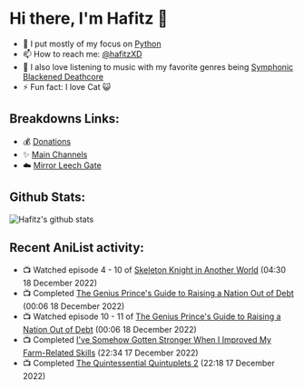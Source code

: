 # Hi there, I'm Hafitz 👋
- 🐍 I put mostly of my focus on [Python](https://python.org)
- 📫 How to reach me: [@hafitzXD](https://t.me/hafitzXD)
- 🎵 I also love listening to music with my favorite genres being [Symphonic Blackened Deathcore](https://youtu.be/qyYmS_iBcy4)
- ⚡ Fun fact: I love Cat 😺

## Breakdowns Links:
- 💰 [Donations](https://t.me/TheBreakdowns/2)
- ✨ [Main Channels](https://t.me/TheBreakdowns)
- ☁️ [Mirror Leech Gate](https://t.me/BreakdownsGate)

## Github Stats:
![Hafitz's github stats](https://github-readme-stats.vercel.app/api?username=breakdowns&show_icons=true&count_private=true&bg_color=00000000&text_color=777)

## Recent AniList activity:
<!-- ANILIST_ACTIVITY:start -->

-   📺 Watched episode 4 - 10 of [Skeleton Knight in Another World](https://anilist.co/anime/132474) (04:30 18 December 2022)
-   📺 Completed [The Genius Prince's Guide to Raising a Nation Out of Debt](https://anilist.co/anime/129190) (00:06 18 December 2022)
-   📺 Watched episode 10 - 11 of [The Genius Prince's Guide to Raising a Nation Out of Debt](https://anilist.co/anime/129190) (00:06 18 December 2022)
-   📺 Completed [I've Somehow Gotten Stronger When I Improved My Farm-Related Skills](https://anilist.co/anime/145815) (22:34 17 December 2022)
-   📺 Completed [The Quintessential Quintuplets 2](https://anilist.co/anime/109261) (22:18 17 December 2022)

<!-- ANILIST_ACTIVITY:end -->
